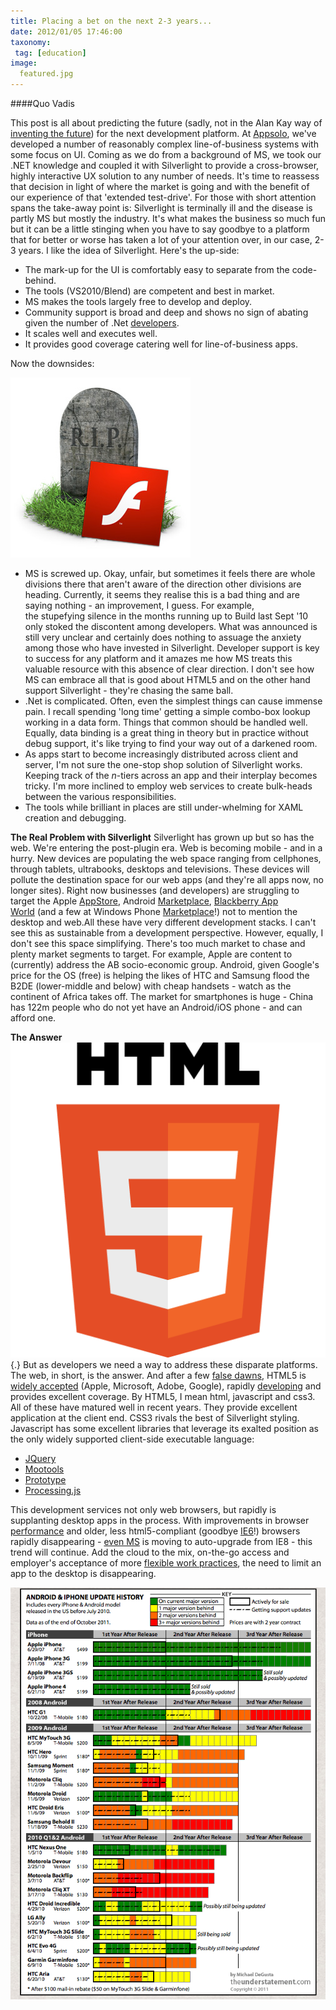 ```yaml
---
title: Placing a bet on the next 2-3 years...
date: 2012/01/05 17:46:00
taxonomy:
 tag: [education]
image:
  featured.jpg
---
```


####Quo Vadis

This post is all about predicting the future (sadly, not in the Alan Kay way of [inventing the future](http://www.smalltalk.org/alankay.html)) for the next development platform. At [Appsolo](http://www.appsolo.com/), we've developed a number of reasonably complex line-of-business systems with some focus on UI. Coming as we do from a background of MS, we took our .NET knowledge and coupled it with Silverlight to provide a cross-browser, highly interactive UX solution to any number of needs. It's time to reassess that decision in light of where the market is going and with the benefit of our experience of that 'extended test-drive'. For those with short attention spans the take-away point is: Silverlight is terminally ill and the disease is partly MS but mostly the industry. It's what makes the business so much fun but it can be a little stinging when you have to say goodbye to a platform that for better or worse has taken a lot of your attention over, in our case, 2-3 years. I like the idea of Silverlight. Here's the up-side:

* The mark-up for the UI is comfortably easy to separate from the code-behind. 
* The tools (VS2010/Blend) are competent and best in market. 
* MS makes the tools largely free to develop and deploy.
* Community support is broad and deep and shows no sign of abating given the number of .Net [developers](http://ezinearticles.com/?Dot-NET-Developers-in-High-Demand&id=6684062).
* It scales well and executes well.
* It provides good coverage catering well for line-of-business apps.

Now the downsides:

![Demise of Flash](flash_tombstone.jpg)

* MS is screwed up. Okay, unfair, but sometimes it feels there are whole divisions there that aren't aware of the direction other divisions are heading. Currently, it seems they realise this is a bad thing and are saying nothing - an improvement, I guess. For example, the stupefying silence in the months running up to Build last Sept '10 only stoked the discontent among developers. What was announced is still very unclear and certainly does nothing to assuage the anxiety among those who have invested in Silverlight. Developer support is key to success for any platform and it amazes me how MS treats this valuable resource with this absence of clear direction. I don't see how MS can embrace all that is good about HTML5 and on the other hand support Silverlight - they're chasing the same ball.
* .Net is complicated. Often, even the simplest things can cause immense pain. I recall spending 'long time' getting a simple combo-box lookup working in a data form. Things that common should be handled well. Equally, data binding is a great thing in theory but in practice without debug support, it's like trying to find your way out of a darkened room.
* As apps start to become increasingly distributed across client and server, I'm not sure the one-stop shop solution of Silverlight works. Keeping track of the _n_-tiers across an app and their interplay becomes tricky. I'm more inclined to employ web services to create bulk-heads between the various responsibilities.
* The tools while brilliant in places are still under-whelming for XAML creation and debugging.

**The Real Problem with Silverlight** Silverlight has grown up but so has the web. We're entering the post-plugin era. Web is becoming mobile - and in a hurry. New devices are populating the web space ranging from cellphones, through tablets, ultrabooks, desktops and televisions. These devices will pollute the destination space for our web apps (and they're all apps now, no longer sites). Right now businesses (and developers) are struggling to target the Apple [AppStore](http://itunes.apple.com/us/genre/mobile-software-applications/id36?mt=8), Android [Marketplace](https://market.android.com/?hl=en), [Blackberry App World](http://us.blackberry.com/apps-software/appworld/) (and a few at Windows Phone [Marketplace](http://www.windowsphone.com/en-US/marketplace?wa=wsignin1.0)!) not to mention the desktop and web.All these have very different development stacks. I can't see this as sustainable from a development perspective. However, equally, I don't see this space simplifying. There's too much market to chase and plenty market segments to target. For example, Apple are content to (currently) address the AB socio-economic group. Android, given Google's price for the OS (free) is helping the likes of HTC and Samsung flood the B2DE (lower-middle and below) with cheap handsets - watch as the continent of Africa takes off. The market for smartphones is huge - China has 122m people who do not yet have an Android/iOS phone - and can afford one.

**The Answer**
![HTML5](HTML5_Logo_512.png?resize=300) {.}
But as developers we need a way to address these disparate platforms. The web, in short, is the answer. And after a few [false dawns](http://www.cio.co.uk/news/118544/w3c-drop--xhtml-2/), HTML5 is [widely accepted](http://macs.about.com/b/2010/04/30/microsoft-joins-apple-in-backing-html5.htm) (Apple, Microsoft, Adobe, Google), rapidly [developing](http://www.html5code.com/tutorials/understanding-the-html5-timeline/) and provides excellent coverage. By HTML5, I mean html, javascript and css3. All of these have matured well in recent years. They provide excellent application at the client end. CSS3 rivals the best of Silverlight styling. Javascript has some excellent libraries that leverage its exalted position as the only widely supported client-side executable language:

* [JQuery](http://jquery.com/)
* [Mootools](http://mootools.net/)
* [Prototype](http://www.prototypejs.org/)
* [Processing.js](http://processingjs.org/)

This development services not only web browsers, but rapidly is supplanting desktop apps in the process. With improvements in browser [performance](http://www.tomshardware.com/reviews/web-browser-performance-standard-html5,3013-15.html) and older, less html5-compliant (goodbye [IE6](http://www.ie6countdown.com/)!) browsers rapidly disappearing - [even MS](http://technet.microsoft.com/en-us/ie/dd365125) is moving to auto-upgrade from IE8 - this trend will continue. Add the cloud to the mix, on-the-go access and employer's acceptance of more [flexible work practices](http://www.siliconrepublic.com/strategy/item/24552-25pc-of-firms-dona-t-have), the need to limit an app to the desktop is disappearing.

![The Why](android.png)
